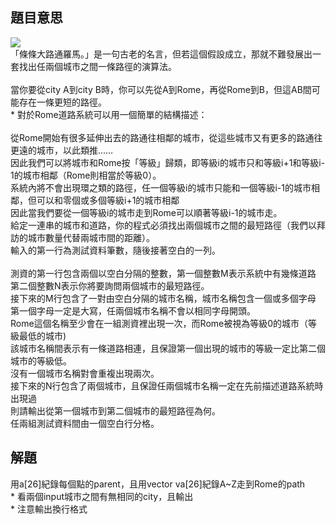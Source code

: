 ## 題目意思<br>
![](https://yuihuang.com/wp-content/uploads/2019/11/ZJ_d335_img1-1024x388.png)
<br>「條條大路通羅馬。」是一句古老的名言，但若這個假設成立，那就不難發展出一套找出任兩個城市之間一條路徑的演算法。<br><br>當你要從city A到city B時，你可以先從A到Rome，再從Rome到B，但這AB間可能存在一條更短的路徑。 <br>* 對於Rome道路系統可以用一個簡單的結構描述：<br><br>從Rome開始有很多延伸出去的路通往相鄰的城市，從這些城市又有更多的路通往更遠的城市，以此類推……
<br>因此我們可以將城市和Rome按「等級」歸類，即等級i的城市只和等級i+1和等級i-1的城市相鄰（Rome則相當於等級0）。<br>系統內將不會出現環之類的路徑，任一個等級i的城市只能和一個等級i-1的城市相鄰，但可以和零個或多個等級i+1的城市相鄰
<br>因此當我們要從一個等級i的城市走到Rome可以順著等級i-1的城市走。<br>給定一連串的城市和道路，你的程式必須找出兩個城市之間的最短路徑（我們以拜訪的城市數量代替兩城市間的距離）。<br>輸入的第一行為測試資料筆數，隨後接著空白的一列。 <br><br>測資的第一行包含兩個以空白分隔的整數，第一個整數M表示系統中有幾條道路
<br>第二個整數N表示你將要詢問兩個城市的最短路徑。<br>接下來的M行包含了一對由空白分隔的城市名稱，城市名稱包含一個或多個字母
<br>第一個字母一定是大寫，任兩個城市名稱不會以相同字母開頭。<br>Rome這個名稱至少會在一組測資裡出現一次，而Rome被視為等級0的城市（等級最低的城市)
<br>該城市名稱間表示有一條道路相連，且保證第一個出現的城市的等級一定比第二個城市的等級低。
<br>沒有一個城市名稱對會重複出現兩次。 <br>接下來的N行包含了兩個城市，且保證任兩個城市名稱一定在先前描述道路系統時出現過
<br>則請輸出從第一個城市到第二個城市的最短路徑為何。<br>任兩組測試資料間由一個空白行分格。 	
## 解題<br>
用a[26]紀錄每個點的parent，且用vector<int> va[26]紀錄A~Z走到Rome的path<br>* 看兩個input城市之間有無相同的city，且輸出<br>* 注意輸出換行格式
